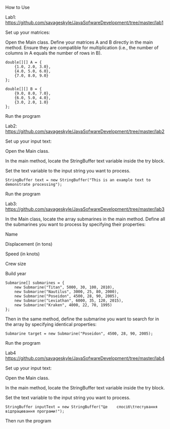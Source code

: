 How to Use

Lab1:
https://github.com/savageskyle/JavaSofwareDevelopment/tree/master/lab1

Set up your matrices:

Open the Main class.
Define your matrices A and B directly in the main method. Ensure they are compatible for multiplication (i.e., the number of columns in A equals the number of rows in B).
```
double[][] A = {
    {1.0, 2.0, 3.0},
    {4.0, 5.0, 6.0},
    {7.0, 8.0, 9.0}
};

double[][] B = {
    {9.0, 8.0, 7.0},
    {6.0, 5.0, 4.0},
    {3.0, 2.0, 1.0}
};
```
Run the program



Lab2:
https://github.com/savageskyle/JavaSofwareDevelopment/tree/master/lab2

Set up your input text:

Open the Main class.

In the main method, locate the StringBuffer text variable inside the try block.

Set the text variable to the input string you want to process.

```
StringBuffer text = new StringBuffer("This is an example text to demonstrate processing");
```

Run the program



Lab3:
https://github.com/savageskyle/JavaSofwareDevelopment/tree/master/lab3

In the Main class, locate the array submarines in the main method. Define all the submarines you want to process by specifying their properties:

Name

Displacement (in tons)

Speed (in knots)

Crew size

Build year
```
Submarine[] submarines = {
    new Submarine("Titan", 5000, 30, 100, 2010),
    new Submarine("Nautilus", 3000, 25, 80, 2000),
    new Submarine("Poseidon", 4500, 28, 90, 2005),
    new Submarine("Leviathan", 6000, 35, 120, 2015),
    new Submarine("Kraken", 4000, 22, 70, 1995)
};
```

Then in the same method, define the submarine you want to search for in the array by specifying identical properties:

```
Submarine target = new Submarine("Poseidon", 4500, 28, 90, 2005);
```

Run the program



Lab4 
https://github.com/savageskyle/JavaSofwareDevelopment/tree/master/lab4

Set up your input text:

Open the Main class.

In the main method, locate the StringBuffer text variable inside the try block.

Set the text variable to the input string you want to process.


```
StringBuffer inputText = new StringBuffer("Це    спосіб\tтестування   відпрацювання програми!");
```

Then run the program
